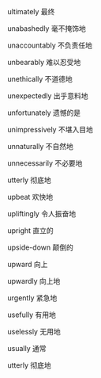 ultimately 最终

unabashedly 毫不掩饰地

unaccountably 不负责任地

unbearably 难以忍受地

unethically 不道德地

unexpectedly 出乎意料地

unfortunately 遗憾的是

unimpressively 不堪入目地

unnaturally 不自然地

unnecessarily 不必要地

utterly 彻底地

upbeat 欢快地

upliftingly 令人振奋地

upright 直立的

upside-down 颠倒的

upward 向上

upwardly 向上地

urgently 紧急地

usefully 有用地

uselessly 无用地

usually 通常

utterly 彻底地